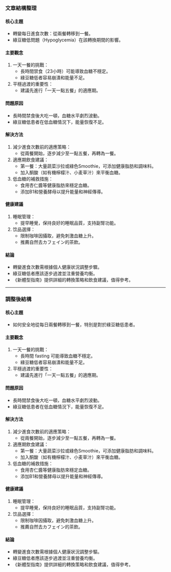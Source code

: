 ### 文章結構整理

#### 核心主題
- 轉變每日進食次數：從兩餐轉移到一餐。
- 綠豆糖低問題（Hypoglycemia）在該轉換期間的影響。

#### 主要觀念
1. 一天一餐的挑戰：
   - 長時間禁食（23小時）可能導致血糖不穩定。
   - 綠豆糖低者容易崩潰和能量不足。
2. 平穩過渡的重要性：
   - 建議先進行「一天一點五餐」的適應期。

#### 問題原因
- 長時間禁食後大吃一頓，血糖水平劇烈波動。
- 綠豆糖低患者在低血糖情況下，能量恢復不足。

#### 解決方法
1. 減少進食次數前的適應策略：
   - 從兩餐開始，逐步減少至一點五餐，再轉為一餐。
2. 適應期飲食建議：
   - 第一餐：大量蔬菜沙拉或綠色Smoothie，可添加健康脂肪和調味料。
   - 加入酮酸（如有機檸檬汁、小麦草汁）來平衡血糖。
3. 低血糖的補救措施：
   - 食用杏仁醬等健康脂肪來穩定血糖。
   - 添加B1和營養酵母以提升能量和神經傳導。

#### 健康建議
1. 睡眠管理：
   - 提早睡覺，保持良好的睡眠品質，支持副腎功能。
2. 饮品選擇：
   - 限制咖啡因攝取，避免刺激血糖上升。
   - 推薦自然去カフェイン的茶飲。

#### 結論
- 轉變進食次數需根據個人健康狀況調整步驟。
- 綠豆糖低者應該逐步過渡並注重營養均衡。
- 《新體型指南》提供詳細的轉換策略和飲食建議，值得參考。

---

### 調整後結構

#### 核心主題
- 如何安全地從每日兩餐轉移到一餐，特別是對於綠豆糖低患者。

#### 主要觀念
1. 一天一餐的挑戰：
   - 長時間 fasting 可能導致血糖不穩定。
   - 綠豆糖低者容易崩潰和能量不足。
2. 平穩過渡的重要性：
   - 建議先進行「一天一點五餐」的適應期。

#### 問題原因
- 長時間禁食後大吃一頓，血糖水平劇烈波動。
- 綠豆糖低患者在低血糖情況下，能量恢復不足。

#### 解決方法
1. 減少進食次數前的適應策略：
   - 從兩餐開始，逐步減少至一點五餐，再轉為一餐。
2. 適應期飲食建議：
   - 第一餐：大量蔬菜沙拉或綠色Smoothie，可添加健康脂肪和調味料。
   - 加入酮酸（如有機檸檬汁、小麦草汁）來平衡血糖。
3. 低血糖的補救措施：
   - 食用杏仁醬等健康脂肪來穩定血糖。
   - 添加B1和營養酵母以提升能量和神經傳導。

#### 健康建議
1. 睡眠管理：
   - 提早睡覺，保持良好的睡眠品質，支持副腎功能。
2. 饮品選擇：
   - 限制咖啡因攝取，避免刺激血糖上升。
   - 推薦自然去カフェイン的茶飲。

#### 結論
- 轉變進食次數需根據個人健康狀況調整步驅。
- 綠豆糖低者應該逐步過渡並注重營養均衡。
- 《新體型指南》提供詳細的轉換策略和飲食建議，值得參考。